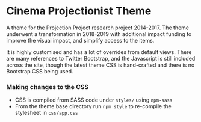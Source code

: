 Cinema Projectionist Theme 
===================

A theme for the Projection Project research project 2014-2017. The theme underwent a transformation in 2018-2019 with additional impact funding to improve the visual impact, and simplify access to the items.

It is highly customised and has a lot of overrides from default views. There are many references to Twitter Bootstrap, and the Javascript is still included across the site, though the latest theme CSS is hand-crafted and there is no Bootstrap CSS being used.

### Making changes to the CSS

*  CSS is compiled from SASS code under `styles/` using `npm-sass`
*  From the theme base directory run `npm style` to re-compile the stylesheet in `css/app.css`

